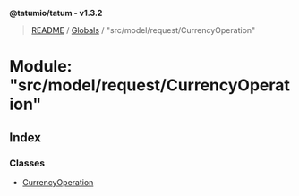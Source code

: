 **@tatumio/tatum - v1.3.2**

> [README](../README.md) / [Globals](../globals.md) / "src/model/request/CurrencyOperation"

# Module: "src/model/request/CurrencyOperation"

## Index

### Classes

* [CurrencyOperation](../classes/_src_model_request_currencyoperation_.currencyoperation.md)
